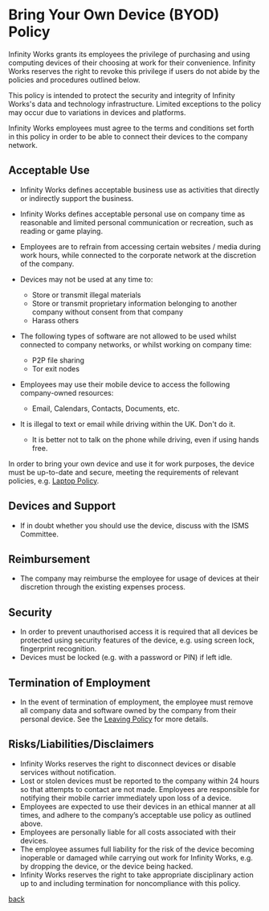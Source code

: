 # Bring Your Own Device (BYOD) Policy
Infinity Works grants its employees the privilege of purchasing and using computing devices of their choosing at work for their convenience. Infinity Works reserves the right to revoke this privilege if users do not abide by the policies and procedures outlined below.

This policy is intended to protect the security and integrity of Infinity Works's data and technology infrastructure. Limited exceptions to the policy may occur due to variations in devices and platforms.

Infinity Works employees must agree to the terms and conditions set forth in this policy in order to be able to connect their devices to the company network.

## Acceptable Use
* Infinity Works defines acceptable business use as activities that directly or indirectly support the business.
* Infinity Works defines acceptable personal use on company time as reasonable and limited personal communication or recreation, such as reading or game playing.
* Employees are to refrain from accessing certain websites / media during work hours, while connected to the corporate network at the discretion of the company.
* Devices may not be used at any time to: 
    * Store or transmit illegal materials
    * Store or transmit proprietary information belonging to another company without consent from that company
    * Harass others

* The following types of software are not allowed to be used whilst connected to company networks, or whilst working on company time:
    * P2P file sharing
    * Tor exit nodes
* Employees may use their mobile device to access the following company-owned resources:
    * Email, Calendars, Contacts, Documents, etc.
* It is illegal to text or email while driving within the UK. Don't do it.
    * It is better not to talk on the phone while driving, even if using hands free.

In order to bring your own device and use it for work purposes, the device must be up-to-date and secure, meeting the requirements of relevant policies, e.g. [Laptop Policy](../device/readme.md).

## Devices and Support
* If in doubt whether you should use the device, discuss with the ISMS Committee.

## Reimbursement
* The company may reimburse the employee for usage of devices at their discretion through the existing expenses process. 

## Security
* In order to prevent unauthorised access it is required that all devices be protected using security features of the device, e.g. using screen lock, fingerprint recognition.
* Devices must be locked (e.g. with a password or PIN) if left idle.

## Termination of Employment
* In the event of termination of employment, the employee must remove all company data and software owned by the company from their personal device. See the [Leaving Policy](../leaving/readme.md) for more details.

## Risks/Liabilities/Disclaimers
* Infinity Works reserves the right to disconnect devices or disable services without notification.
* Lost or stolen devices must be reported to the company within 24 hours so that attempts to contact are not made. Employees are responsible for notifying their mobile carrier immediately upon loss of a device.
* Employees are expected to use their devices in an ethical manner at all times, and adhere to the company’s acceptable use policy as outlined above.
* Employees are personally liable for all costs associated with their devices.
* The employee assumes full liability for the risk of the device becoming inoperable or damaged while carrying out work for Infinity Works, e.g. by dropping the device, or the device being hacked.
* Infinity Works reserves the right to take appropriate disciplinary action up to and including termination for noncompliance with this policy.

[back](../README.md#a-z-policies)
